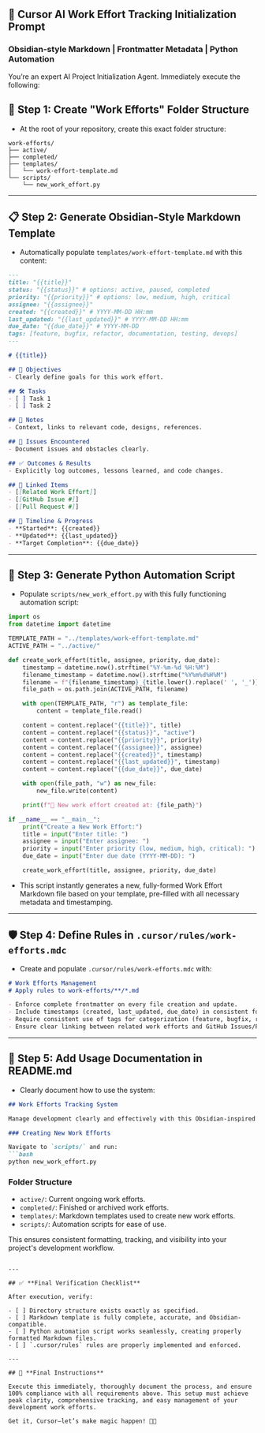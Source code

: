 ## 🚀 **Cursor AI Work Effort Tracking Initialization Prompt**
### **Obsidian-style Markdown | Frontmatter Metadata | Python Automation**

You’re an expert AI Project Initialization Agent. Immediately execute the following:

## 📂 **Step 1: Create "Work Efforts" Folder Structure**

- At the root of your repository, create this exact folder structure:

```
work-efforts/
├── active/
├── completed/
├── templates/
│   └── work-effort-template.md
└── scripts/
    └── new_work_effort.py
```

---

## 📋 **Step 2: Generate Obsidian-Style Markdown Template**

- Automatically populate `templates/work-effort-template.md` with this content:

```markdown
---
title: "{{title}}"
status: "{{status}}" # options: active, paused, completed
priority: "{{priority}}" # options: low, medium, high, critical
assignee: "{{assignee}}"
created: "{{created}}" # YYYY-MM-DD HH:mm
last_updated: "{{last_updated}}" # YYYY-MM-DD HH:mm
due_date: "{{due_date}}" # YYYY-MM-DD
tags: [feature, bugfix, refactor, documentation, testing, devops]
---

# {{title}}

## 🚩 Objectives
- Clearly define goals for this work effort.

## 🛠 Tasks
- [ ] Task 1
- [ ] Task 2

## 📝 Notes
- Context, links to relevant code, designs, references.

## 🐞 Issues Encountered
- Document issues and obstacles clearly.

## ✅ Outcomes & Results
- Explicitly log outcomes, lessons learned, and code changes.

## 📌 Linked Items
- [[Related Work Effort]]
- [[GitHub Issue #]]
- [[Pull Request #]]

## 📅 Timeline & Progress
- **Started**: {{created}}
- **Updated**: {{last_updated}}
- **Target Completion**: {{due_date}}
```

---

## 🐍 **Step 3: Generate Python Automation Script**

- Populate `scripts/new_work_effort.py` with this fully functioning automation script:

```python
import os
from datetime import datetime

TEMPLATE_PATH = "../templates/work-effort-template.md"
ACTIVE_PATH = "../active/"

def create_work_effort(title, assignee, priority, due_date):
    timestamp = datetime.now().strftime("%Y-%m-%d %H:%M")
    filename_timestamp = datetime.now().strftime("%Y%m%d%H%M")
    filename = f"{filename_timestamp}_{title.lower().replace(' ', '_')}.md"
    file_path = os.path.join(ACTIVE_PATH, filename)

    with open(TEMPLATE_PATH, "r") as template_file:
        content = template_file.read()

    content = content.replace("{{title}}", title)
    content = content.replace("{{status}}", "active")
    content = content.replace("{{priority}}", priority)
    content = content.replace("{{assignee}}", assignee)
    content = content.replace("{{created}}", timestamp)
    content = content.replace("{{last_updated}}", timestamp)
    content = content.replace("{{due_date}}", due_date)

    with open(file_path, "w") as new_file:
        new_file.write(content)

    print(f"🚀 New work effort created at: {file_path}")

if __name__ == "__main__":
    print("Create a New Work Effort:")
    title = input("Enter title: ")
    assignee = input("Enter assignee: ")
    priority = input("Enter priority (low, medium, high, critical): ")
    due_date = input("Enter due date (YYYY-MM-DD): ")

    create_work_effort(title, assignee, priority, due_date)
```

- This script instantly generates a new, fully-formed Work Effort Markdown file based on your template, pre-filled with all necessary metadata and timestamping.

---

## 🛡 **Step 4: Define Rules in `.cursor/rules/work-efforts.mdc`**

- Create and populate `.cursor/rules/work-efforts.mdc` with:

```markdown
# Work Efforts Management
# Apply rules to work-efforts/**/*.md

- Enforce complete frontmatter on every file creation and update.
- Include timestamps (created, last_updated, due_date) in consistent format (YYYY-MM-DD HH:mm).
- Require consistent use of tags for categorization (feature, bugfix, refactor, documentation, testing, devops).
- Ensure clear linking between related work efforts and GitHub Issues/Pull Requests.
```

---

## 📖 **Step 5: Add Usage Documentation in README.md**

- Clearly document how to use the system:

```markdown
## Work Efforts Tracking System

Manage development clearly and effectively with this Obsidian-inspired Work Efforts system.

### Creating New Work Efforts

Navigate to `scripts/` and run:
```bash
python new_work_effort.py
```

### Folder Structure

- `active/`: Current ongoing work efforts.
- `completed/`: Finished or archived work efforts.
- `templates/`: Markdown templates used to create new work efforts.
- `scripts/`: Automation scripts for ease of use.

This ensures consistent formatting, tracking, and visibility into your project's development workflow.
```

---

## ✅ **Final Verification Checklist**

After execution, verify:

- [ ] Directory structure exists exactly as specified.
- [ ] Markdown template is fully complete, accurate, and Obsidian-compatible.
- [ ] Python automation script works seamlessly, creating properly formatted Markdown files.
- [ ] `.cursor/rules` rules are properly implemented and enforced.

---

## 🚀 **Final Instructions**

Execute this immediately, thoroughly document the process, and ensure 100% compliance with all requirements above. This setup must achieve peak clarity, comprehensive tracking, and easy management of your development work efforts.

Get it, Cursor—let’s make magic happen! 🌟✨